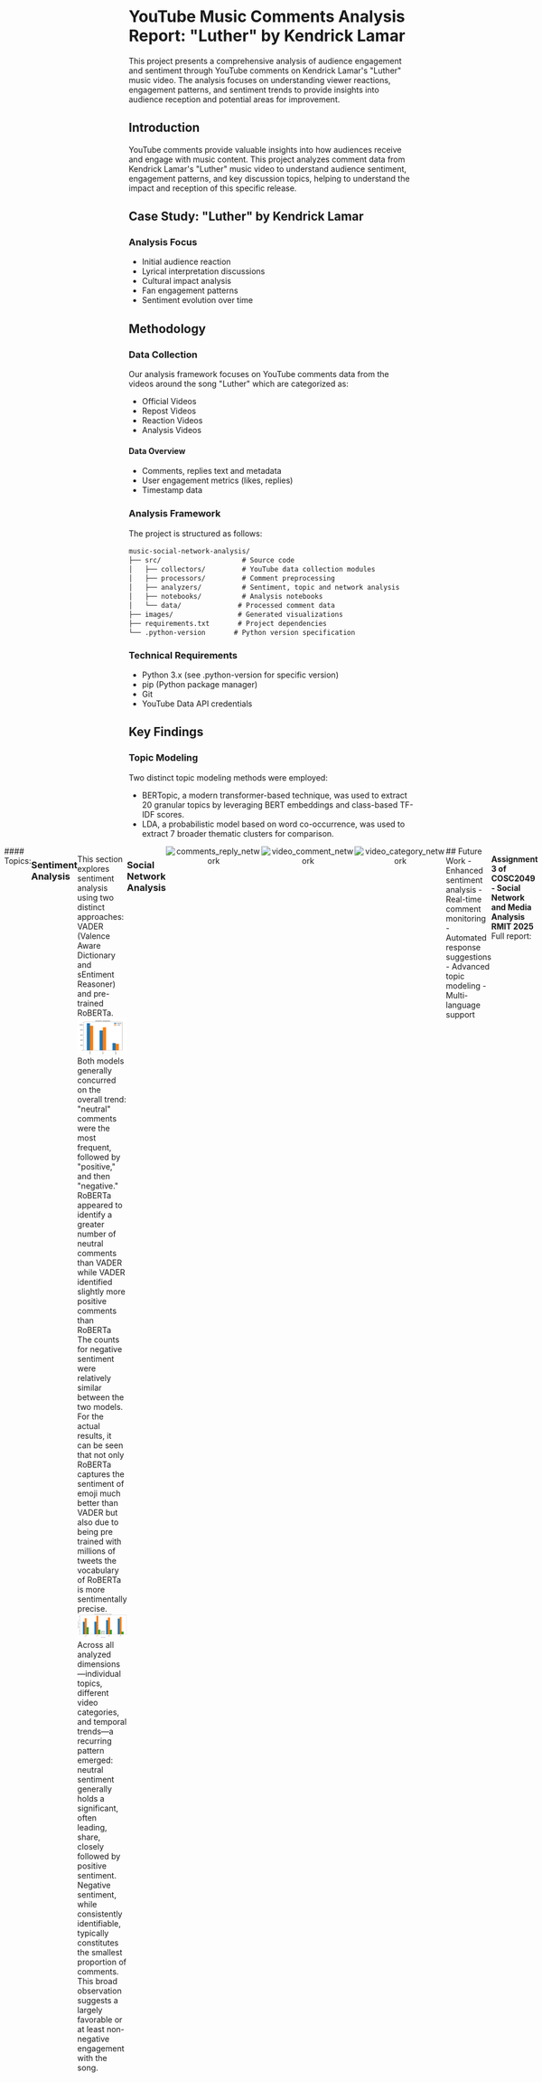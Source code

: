 # YouTube Music Comments Analysis Report: "Luther" by Kendrick Lamar

This project presents a comprehensive analysis of audience engagement and sentiment through YouTube comments on Kendrick Lamar's "Luther" music video. The analysis focuses on understanding viewer reactions, engagement patterns, and sentiment trends to provide insights into audience reception and potential areas for improvement.

## Introduction
YouTube comments provide valuable insights into how audiences receive and engage with music content. This project analyzes comment data from Kendrick Lamar's "Luther" music video to understand audience sentiment, engagement patterns, and key discussion topics, helping to understand the impact and reception of this specific release.

## Case Study: "Luther" by Kendrick Lamar

### Analysis Focus
- Initial audience reaction
- Lyrical interpretation discussions
- Cultural impact analysis
- Fan engagement patterns
- Sentiment evolution over time

## Methodology

### Data Collection
Our analysis framework focuses on YouTube comments data from the videos around the song "Luther" which are categorized as:
- Official Videos
- Repost Videos
- Reaction Videos
- Analysis Videos 

#### Data Overview
- Comments, replies text and metadata
- User engagement metrics (likes, replies)
- Timestamp data

### Analysis Framework
The project is structured as follows:
```
music-social-network-analysis/
├── src/                    # Source code
│   ├── collectors/         # YouTube data collection modules
│   ├── processors/         # Comment preprocessing
│   ├── analyzers/          # Sentiment, topic and network analysis
│   ├── notebooks/          # Analysis notebooks
│   └── data/              # Processed comment data
├── images/                # Generated visualizations
├── requirements.txt       # Project dependencies
└── .python-version       # Python version specification
```

### Technical Requirements
- Python 3.x (see .python-version for specific version)
- pip (Python package manager)
- Git
- YouTube Data API credentials

## Key Findings
### Topic Modeling
Two distinct topic modeling methods were employed: 
- BERTopic, a modern transformer-based technique, was used to extract 20 granular topics by leveraging BERT embeddings and class-based TF-IDF scores. 
- LDA, a probabilistic model based on word co-occurrence, was used to extract 7 broader thematic clusters for comparison.
<div style="display: flex; justify-content: center;">
  <div style="flex: 1; text-align: center;">
    <img src="https://github.com/bitrao/music-social-network-analysis/blob/main/images/bertopic_topics.png?raw=true" alt="bertopic_topics" style="max-width: 100%;"/>
  </div>
  <div style="flex: 1; text-align: center;">
    <img src="https://github.com/bitrao/music-social-network-analysis/blob/main/images/lda_topics.png?raw=true" alt="lda_topics" style="max-width: 100%;"/>
</div>
#### Topics:
<div style="display: flex; justify-content: center;">
  <div style="flex: 1; text-align: center;">
    <img src="https://github.com/bitrao/music-social-network-analysis/blob/main/images/wordcloud_categories.png?raw=true" alt="wordcloud_categories" style="max-width: 100%;"/>
  </div>
  <div style="flex: 1; text-align: center;">
    <img src="https://github.com/bitrao/music-social-network-analysis/blob/main/images/lda_topic_distribution_across_categories.png?raw=true" alt="lda_topic_distribution_across_categories" style="max-width: 100%;"/>
  </div>
    <div style="flex: 1; text-align: center;">
    <img src="https://github.com/bitrao/music-social-network-analysis/blob/main/images/bert_topic_distribution_across_categories.png?raw=true" alt="bert_topic_distribution_across_categories" style="max-width: 100%;"/>
  </div>
</div>

### Sentiment Analysis
This section explores sentiment analysis using two distinct approaches: VADER (Valence Aware Dictionary and sEntiment Reasoner) and pre-trained RoBERTa.
   <img src="https://github.com/bitrao/music-social-network-analysis/blob/main/images/sentiment_distribution_comparison.png?raw=true" alt="sentiment_distribution_comparison"/>
Both models generally concurred on the overall trend: "neutral" comments were the most frequent, followed by "positive," and then "negative." RoBERTa appeared to identify a greater number of neutral comments than VADER while VADER identified slightly more positive comments than RoBERTa The counts for negative sentiment were relatively similar between the two models. For the actual results, it can be seen that not only RoBERTa captures the sentiment of emoji much better than VADER but also due to being pre trained with millions of tweets the vocabulary of RoBERTa is more sentimentally precise. 
   <img src="https://github.com/bitrao/music-social-network-analysis/blob/main/images/sentiment_distribution_category.png?raw=true" alt="sentiment_distribution_category"/>
Across all analyzed dimensions—individual topics, different video categories, and temporal trends—a recurring pattern emerged: neutral sentiment generally holds a significant, often leading, share, closely followed by positive sentiment. Negative sentiment, while consistently identifiable, typically constitutes the smallest proportion of comments. This broad observation suggests a largely favorable or at least non-negative engagement with the song.

### Social Network Analysis
<div style="display: flex; justify-content: center;">
  <div style="flex: 1; text-align: center;">
    <img src="https://github.com/bitrao/music-social-network-analysis/blob/main/images/comments_reply_network.png?raw=true" alt="comments_reply_network" style="max-width: 100%;"/>
  </div>
  <div style="flex: 1; text-align: center;">
    <img src="https://github.com/bitrao/music-social-network-analysis/blob/main/images/video_comment_network.png?raw=true" alt="video_comment_network" style="max-width: 100%;"/>
  </div>
  <div style="flex: 1; text-align: center;">
    <img src="https://github.com/bitrao/music-social-network-analysis/blob/main/images/video_category_network.png?raw=true" alt="video_category_network" style="max-width: 100%;"/>
  </div>
</div>
## Future Work
- Enhanced sentiment analysis
- Real-time comment monitoring
- Automated response suggestions
- Advanced topic modeling
- Multi-language support

**Assignment 3 of COSC2049 - Social Network and Media Analysis RMIT 2025**
Full report: 


